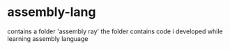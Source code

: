 # assembly-lang
contains a folder 'assembly ray'
the folder contains code i developed while learning assembly language
